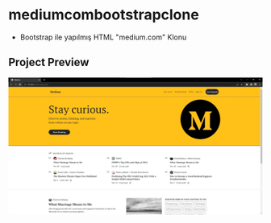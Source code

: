 # mediumcombootstrapclone
- Bootstrap ile yapılmış HTML "medium.com" Klonu
## Project Preview
![](images/projectpreview.jpg)